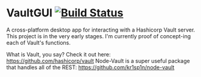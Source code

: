 # VaultGUI [![Build Status](https://travis-ci.org/jonsavage/VaultGUI.svg?branch=master)](https://travis-ci.org/jonsavage/VaultGUI)

A cross-platform desktop app for interacting with a Hashicorp Vault server.
This project is in the very early stages. I'm currently proof of concept-ing each of Vault's functions.

What is Vault, you say? Check it out here: https://github.com/hashicorp/vault
Node-Vault is a super useful package that handles all of the REST: https://github.com/kr1sp1n/node-vault
